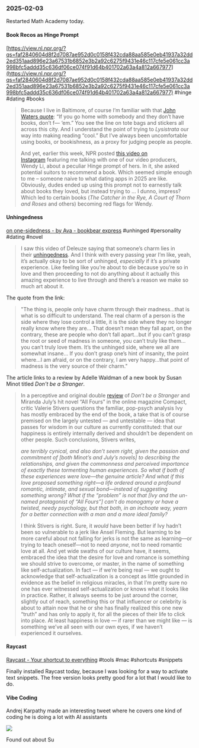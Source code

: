 ### 2025-02-03
Restarted Math Academy today.

#### Book Recos as Hinge Prompt
[https://view.nl.npr.org/?qs=faf2840604d8f2d7087ae952d0c0158f432cda88aa585e0eb41937a32dd2ed351aad896e23a67531b6852e3b2a92c6275f9431e46c117cfe5e061cc3a998bfc5addd35c636df06ce074f91d64b401702a63a4a812a667977](https://view.nl.npr.org/?qs=faf2840604d8f2d7087ae952d0c0158f432cda88aa585e0eb41937a32dd2ed351aad896e23a67531b6852e3b2a92c6275f9431e46c117cfe5e061cc3a998bfc5addd35c636df06ce074f91d64b401702a63a4a812a667977) #hinge #dating #books 

> Because I live in Baltimore, of course I’m familiar with that [John Waters quote](https://click.nl.npr.org/?qs=818ebb282d3945a46d0322a4837a929f5ffd0628eeb4e8e6f82dbc7468cd29002cbef34e0102efeeb5ba35f378c7594bfac936bebde6769fc804df5fa72f6c6c): “If you go home with somebody and they don’t have books, don’t f— ‘em.” You see the line on tote bags and stickers all across this city. And I understand the point of trying to _Lysistrata_ our way into making reading “cool.” But I’ve always been uncomfortable using books, or bookishness, as a proxy for judging people as people.
> 
> And yet, earlier this week, NPR posted [this video on Instagram](https://click.nl.npr.org/?qs=818ebb282d3945a4effa1e2103ac70f38aa8594b0d9d05b68fa7da92fdae48eb80acc70465fab7fa877af5d473b1a5d20b264838a73c24c1d49bf41e345ef634) featuring me talking with one of our video producers, Wendy Li, about a peculiar Hinge prompt of hers. In it, she asked potential suitors to recommend a book. Which seemed simple enough to me – someone naive to what dating apps in 2025 are like. Obviously, dudes ended up using this prompt not to earnestly talk about books they loved, but instead trying to … I dunno, impress? Which led to certain books (_The Catcher in the Rye, A Court of Thorn and Roses_ and others) becoming red flags for Wendy.

#### Unhingedness
[on one-sidedness - by Ava - bookbear express](https://www.avabear.xyz/p/on-one-sidedness) #unhinged #personality #dating #novel

> I saw this video of Deleuze saying that someone’s charm lies in their [unhingedness](https://www.instagram.com/__nitch/p/DBmaUdeJh8U/). And I think with every passing year I’m like, yeah, it’s actually okay to be sort of unhinged, _especially_ if it’s a private experience. Like feeling like you’re about to die because you’re so in love and then proceeding to not do anything about it actually this amazing experience to live through and there’s a reason we make so much art about it.

The quote from the link:

> "The thing is, people only have charm through their madness…that is what is so difficult to understand. The real charm of a person is the side where they lose control a little, it is the side where they no longer really know where they are… That doesn’t mean they fall apart, on the contrary, these are people who don’t fall apart…but if you can’t grasp the root or seed of madness in someone, you can’t truly like them…you can’t truly love them. It’s the unhinged side, where we all are somewhat insane… If you don’t grasp one’s hint of insanity, the point where…I am afraid, or on the contrary, I am very happy…that point of madness is the very source of their charm."

The article links to a review by Adelle Waldman of a new book by Susan Minot titled _Don't be a Stranger_. 

> In a perceptive and original double [review](https://www.compactmag.com/article/the-sexting-of-the-shrew/) of _Don’t be a Stranger_ and Miranda July’s hit novel “All Fours” in the online magazine Compact, critic Valerie Stivers questions the familiar, pop-psych analysis Ivy has mostly embraced by the end of the book, a take that is of course premised on the largely untested — and untestable — idea that passes for wisdom in our culture as currently constituted: that our happiness is entirely internally derived and shouldn’t be dependent on other people. Such conclusions, Stivers writes,
> 
> _are terribly cynical, and also don’t seem right, given the passion and commitment of [both Minot’s and July’s novels] to describing the relationships, and given the commonness and perceived importance of exactly these tormenting human experiences. So what if both of these experiences were love—the genuine article? And what if this love proposed something right—a life ordered around a profound romantic, intimate, and sexual bond—instead of suggesting something wrong? What if the “problem” is not that [Ivy and the un-named protagonist of “All Fours”] can’t do monogamy or have a twisted, needy psychology, but that both, in an inchoate way, yearn for a better connection with a man and a more ideal family?_
> 
> I think Stivers is right. Sure, it _would_ have been better if Ivy hadn’t been so vulnerable to a jerk like Ansel Fleming. But learning to be more careful about not falling for jerks is not the same as learning—or trying to teach oneself—not to need _anyone_, not to need romantic love at all. And yet wide swaths of our culture have, it seems, embraced the idea that the desire for love and romance is something we should strive to overcome, or master, in the name of something like self-actualization. In fact — if we’re being real — we ought to acknowledge that self-actualization is a concept as little grounded in evidence as the belief in religious miracles, in that I’m pretty sure no one has ever witnessed self-actualization or knows what it looks like in practice. Rather, it always seems to be just around the corner, slightly out of reach, something this or that influencer or celebrity is about to attain now that he or she has finally realized this one new “truth” and has only to apply it, for all the pieces of their life to click into place. At least happiness in love — if rarer than we might like — is something we’ve all seen with our own eyes, if we haven’t experienced it ourselves.

#### Raycast
[Raycast - Your shortcut to everything](https://www.raycast.com/) #tools #mac #shortcuts #snippets

Finally installed Raycast today, because I was looking for a way to activate text snippets. The free version looks pretty good for a lot that I would like to do.

#### Vibe Coding
Andrej Karpathy made an interesting tweet where he covers one kind of coding he is doing a lot with AI assistants

![](https://x.com/karpathy/status/1886192184808149383)

Found out about Su